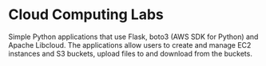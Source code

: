 # Cloud Computing Labs
Simple Python applications that use Flask, boto3 (AWS SDK for Python) and Apache Libcloud. 
The applications allow users to create and manage EC2 instances and S3 buckets, upload files to and download from the buckets.
